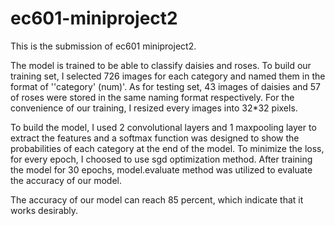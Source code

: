 # ec601-miniproject2

  This is the submission of ec601 miniproject2.
  
  
  The model is trained to be able to classify daisies and roses. To build our training set, I selected 726 images for each category and named them in the format of ''category' (num)'. As for testing set, 43 images of daisies and 57 of roses were stored in the same naming format respectively. For the convenience of our training, I resized every images into 32*32 pixels.
  
  To build the model, I used 2 convolutional layers and 1 maxpooling layer to extract the features and a softmax function was designed to show the probabilities of each category at the end of the model. To minimize the loss, for every epoch, I choosed to use sgd optimization method. After training the model for 30 epochs, model.evaluate method was utilized to evaluate the accuracy of our model.
  
  The accuracy of our model can reach 85 percent, which indicate that it works desirably.
